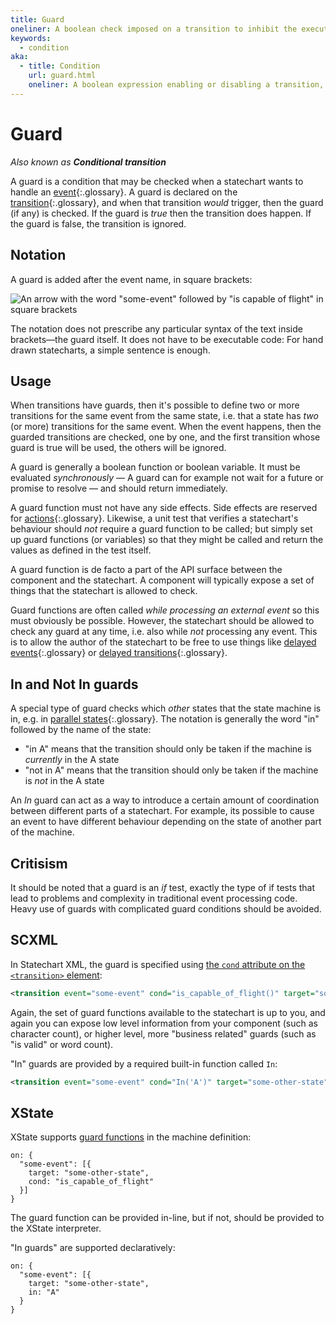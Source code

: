 ```yaml
---
title: Guard
oneliner: A boolean check imposed on a transition to inhibit the execution of the transition
keywords:
  - condition
aka:
  - title: Condition
    url: guard.html
    oneliner: A boolean expression enabling or disabling a transition, known as a Guard.
---
```


# Guard

_Also known as **Conditional transition**_

A guard is a condition that may be checked when a statechart wants to handle an [event](event.html){:.glossary}.  A guard is declared on the [transition](transition.html){:.glossary}, and when that transition _would_ trigger, then the guard (if any) is checked.  If the guard is _true_ then the transition does happen. If the guard is false, the transition is ignored.

## Notation

A guard is added after the event name, in square brackets:

![An arrow with the word "some-event" followed by "is capable of flight" in square brackets](guard.svg)

The notation does not prescribe any particular syntax of the text inside brackets—the guard itself.  It does not have to be executable code:  For hand drawn statecharts, a simple sentence is enough.

## Usage

When transitions have guards, then it's possible to define two or more transitions for the same event from the same state, i.e. that a state has _two_ (or more) transitions for the same event.  When the event happens, then the guarded transitions are checked, one by one, and the first transition whose guard is true will be used, the others will be ignored.

A guard is generally a boolean function or boolean variable.  It must be evaluated _synchronously_ — A guard can for example not wait for a future or promise to resolve — and should return immediately.

A guard function must not have any side effects.  Side effects are reserved for [actions](action.html){:.glossary}.  Likewise, a unit test that verifies a statechart's behaviour should _not_ require a guard function to be called; but simply set up guard functions (or variables) so that they might be called and return the values as defined in the test itself.

A guard function is de facto a part of the API surface between the component and the statechart.  A component will typically expose a set of things that the statechart is allowed to check.

Guard functions are often called _while processing an external event_ so this must obviously be possible.  However, the statechart should be allowed to check any guard at any time, i.e. also while _not_ processing any event.  This is to allow the author of the statechart to be free to use things like [delayed events](delayed-event.html){:.glossary} or [delayed transitions](delayed-transition.html){:.glossary}.

## In and Not In guards

A special type of guard checks which _other_ states that the state machine is in, e.g. in [parallel states](parallel-state.html){:.glossary}.  The notation is generally the word "in" followed by the name of the state:

* "in A" means that the transition should only be taken if the machine is _currently_ in the A state
* "not in A" means that the transition should only be taken if the machine is _not_ in the A state

An _In_ guard can act as a way to introduce a certain amount of coordination between different parts of a statechart.  For example, its possible to cause an event to have different behaviour depending on the state of another part of the machine.

## Critisism

It should be noted that a guard is an _if_ test, exactly the type of if tests that lead to problems and complexity in traditional event processing code.  Heavy use of guards with complicated guard conditions should be avoided.

## SCXML

In Statechart XML, the guard is specified using [the `cond` attribute on the `<transition>` element](https://www.w3.org/TR/scxml/#transition):

```xml
<transition event="some-event" cond="is_capable_of_flight()" target="some-other-state" />
```

Again, the set of guard functions available to the statechart is up to you, and again you can expose low level information from your component (such as character count), or higher level, more "business related" guards (such as "is valid" or word count).

"In" guards are provided by a required built-in function called `In`:

```xml
<transition event="some-event" cond="In('A')" target="some-other-state" />
```

## XState

XState supports [guard functions](https://xstate.js.org/docs/guides/guards.html) in the machine definition:

```
on: {
  "some-event": [{
    target: "some-other-state",
    cond: "is_capable_of_flight"
  }]
}
```

The guard function can be provided in-line, but if not, should be provided to the XState interpreter.


"In guards" are supported declaratively:

```
on: {
  "some-event": [{
    target: "some-other-state",
    in: "A"
  }
}
```

